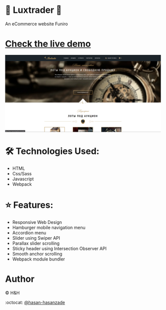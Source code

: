 # 🔹 Luxtrader 🔹

An eCommerce website Funiro

# [Check the live demo](https://hasan-hasanzade.github.io/luxtrader/)

![](https://github.com/hasan-hasanzade/luxtrader/blob/main/img/screen.png)

# 🛠 Technologies Used:

+ HTML
+ Css/Sass
+ Javascript
+ Webpack

# ⭐ Features:

+ Responsive Web Design
+ Hamburger mobile navigation menu
+ Accordion menu
+ Slider using Swiper API
+ Parallax slider scrolling
+ Sticky header using Intersection Observer API
+ Smooth anchor scrolling
+ Webpack module bundler

# Author

 :copyright: H&H
 
 :octocat: [@hasan-hasanzade](https://github.com/hasan-hasanzade)
